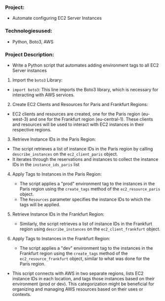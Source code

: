 ### Project: 
  * Automate configuring EC2 Server Instances
### Technologiesused:
  * Python, Boto3, AWS

### Project Description:
* Write a Python script that automates adding environment tags to all EC2 Server instances


1. Import the ```boto3``` Library:

* ```import boto3```: This line imports the Boto3 library, which is necessary for interacting with AWS services.
2. Create EC2 Clients and Resources for Paris and Frankfurt Regions:

*  EC2 clients and resources are created, one for the Paris region (eu-west-3) and one for the Frankfurt region (eu-central-1). These clients and resources will be used to interact with EC2 instances in their respective regions.

3. Retrieve Instance IDs in the Paris Region:

  * The script retrieves a list of instance IDs in the Paris region by calling ```describe_instances```  on the ```ec2_client_paris``` object.
  * It iterates through the reservations and instances to collect the instance IDs in the   ```instance_ids_paris``` list

4. Apply Tags to Instances in the Paris Region:

    * The script applies a "prod" environment tag to the instances in the Paris region using the ```create_tags``` method of the ```ec2_resource_paris``` object.
    * The  ```Resources``` parameter specifies the instance IDs to which the tags will be applied.

5. Retrieve Instance IDs in the Frankfurt Region:

    * Similarly, the script retrieves a list of instance IDs in the Frankfurt region using ```describe_instances``` on the  ```ec2_client_frankfurt``` object.

6.  Apply Tags to Instances in the Frankfurt Region:

    * The script applies a "dev" environment tag to the instances in the Frankfurt region using the ```create_tags``` method of the ```ec2_resource_frankfurt``` object, similar to what was done for the Paris region.
  
 * This script connects with AWS in two separate regions, lists EC2 instance IDs in each location, and tags those instances based on their environment (prod or dev). This categorization might be beneficial for organizing and managing AWS resources based on their uses or contexts.